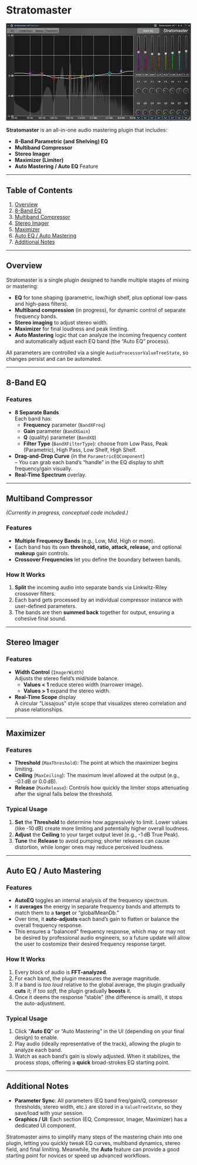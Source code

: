 # Stratomaster

![Stratomaster](https://github.com/AdamUllmann/images-for-repos/blob/main/stratomaster.png?raw=true)

**Stratomaster** is an all-in-one audio mastering plugin that includes:
- **8-Band Parametric (and Shelving) EQ**
- **Multiband Compressor**
- **Stereo Imager**
- **Maximizer (Limiter)**
- **Auto Mastering / Auto EQ** Feature

---

## Table of Contents
1. [Overview](#overview)
2. [8-Band EQ](#8-band-eq)
3. [Multiband Compressor](#multiband-compressor)
4. [Stereo Imager](#stereo-imager)
5. [Maximizer](#maximizer)
6. [Auto EQ / Auto Mastering](#auto-eq--auto-mastering)
7. [Additional Notes](#additional-notes)

---

## Overview

Stratomaster is a single plugin designed to handle multiple stages of mixing or mastering:
- **EQ** for tone shaping (parametric, low/high shelf, plus optional low-pass and high-pass filters).
- **Multiband compression** (in progress), for dynamic control of separate frequency bands.
- **Stereo imaging** to adjust stereo width.
- **Maximizer** for final loudness and peak limiting.
- **Auto Mastering** logic that can analyze the incoming frequency content and automatically adjust each EQ band (the “Auto EQ” process).

All parameters are controlled via a single `AudioProcessorValueTreeState`, so changes persist and can be automated.

---

## 8-Band EQ

### Features
- **8 Separate Bands**  
  Each band has:
  - **Frequency** parameter (`BandXFreq`)
  - **Gain** parameter (`BandXGain`)
  - **Q** (quality) parameter (`BandXQ`)
  - **Filter Type** (`BandXFilterType`): choose from Low Pass, Peak (Parametric), High Pass, Low Shelf, High Shelf.
- **Drag-and-Drop Curve** (in the `ParametricEQComponent`)  
  – You can grab each band’s “handle” in the EQ display to shift frequency/gain visually.
- **Real-Time Spectrum** overlay.

---

## Multiband Compressor

*(Currently in progress, conceptual code included.)*

### Features
- **Multiple Frequency Bands** (e.g., Low, Mid, High or more).
- Each band has its own **threshold, ratio, attack, release,** and optional **makeup** gain controls.
- **Crossover Frequencies** let you define the boundary between bands.

### How It Works
1. **Split** the incoming audio into separate bands via Linkwitz-Riley crossover filters.
2. Each band gets processed by an individual compressor instance with user-defined parameters.
3. The bands are then **summed back** together for output, ensuring a cohesive final sound.

---

## Stereo Imager

### Features
- **Width Control** (`ImagerWidth`)  
  Adjusts the stereo field’s mid/side balance.  
  - **Values < 1** reduce stereo width (narrower image).  
  - **Values > 1** expand the stereo width.
- **Real-Time Scope** display  
  A circular “Lissajous” style scope that visualizes stereo correlation and phase relationships.

---

## Maximizer

### Features
- **Threshold** (`MaxThreshold`): The point at which the maximizer begins limiting.
- **Ceiling** (`MaxCeiling`): The maximum level allowed at the output (e.g., -0.1 dB or 0.0 dB).
- **Release** (`MaxRelease`): Controls how quickly the limiter stops attenuating after the signal falls below the threshold.

### Typical Usage
1. **Set** the **Threshold** to determine how aggressively to limit. Lower values (like -10 dB) create more limiting and potentially higher overall loudness.
2. **Adjust** the **Ceiling** to your target output level (e.g., -1 dB True Peak).
3. **Tune** the **Release** to avoid pumping; shorter releases can cause distortion, while longer ones may reduce perceived loudness.

---

## Auto EQ / Auto Mastering

### Features
- **AutoEQ** toggles an internal analysis of the frequency spectrum.
- It **averages** the energy in separate frequency bands and attempts to match them to a **target** or “globalMeanDb.”
- Over time, it **auto-adjusts** each band’s gain to flatten or balance the overall frequency response.
- This ensures a "balanced" frequency response, which may or may not be desired by professional audio engineers, so a future update will allow the user to costomize their desired frequency response target.

### How It Works
1. Every block of audio is **FFT-analyzed**.
2. For each band, the plugin measures the average magnitude.
3. If a band is *too loud* relative to the global average, the plugin gradually **cuts** it; if *too soft*, the plugin gradually **boosts** it.
4. Once it deems the response “stable” (the difference is small), it stops the auto-adjustment.

### Typical Usage
1. Click “**Auto EQ**” or “Auto Mastering” in the UI (depending on your final design) to enable.
2. Play audio (ideally representative of the track), allowing the plugin to analyze each band.
3. Watch as each band’s gain is slowly adjusted. When it stabilizes, the process stops, offering a **quick** broad-strokes EQ starting point.

---

## Additional Notes

- **Parameter Sync**: All parameters (EQ band freq/gain/Q, compressor thresholds, stereo width, etc.) are stored in a `ValueTreeState`, so they save/load with your session.
- **Graphics / UI**: Each section (EQ, Compressor, Imager, Maximizer) has a dedicated UI component.

Stratomaster aims to simplify many steps of the mastering chain into one plugin, letting you quickly tweak EQ curves, multiband dynamics, stereo field, and final limiting. Meanwhile, the **Auto** feature can provide a good starting point for novices or speed up advanced workflows.


